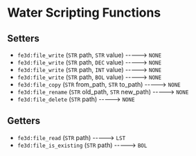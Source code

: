 # Water Scripting Functions

## Setters

- `fe3d:file_write` (`STR` path, `STR` value) -----> `NONE`
- `fe3d:file_write` (`STR` path, `DEC` value) -----> `NONE`
- `fe3d:file_write` (`STR` path, `INT` value) -----> `NONE`
- `fe3d:file_write` (`STR` path, `BOL` value) -----> `NONE`
- `fe3d:file_copy` (`STR` from_path, `STR` to_path) -----> `NONE`
- `fe3d:file_rename` (`STR` old_path, `STR` new_path) -----> `NONE`
- `fe3d:file_delete` (`STR` path) -----> `NONE`

## Getters

- `fe3d:file_read` (`STR` path) -----> `LST`
- `fe3d:file_is_existing` (`STR` path) -----> `BOL`
